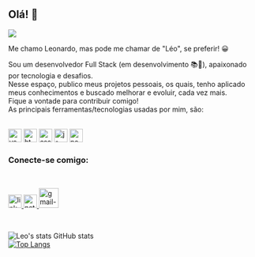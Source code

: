  ## Olá! 👋<br>


 
![](https://komarev.com/ghpvc/?username=leosantosdev-github-username&color=lightgray)


Me chamo Leonardo, mas pode me chamar de "Léo", se preferir! :grinning:

Sou um desenvolvedor Full Stack (em desenvolvimento 📚📝), apaixonado por tecnologia e desafios.<br>
Nesse espaço, publico meus projetos pessoais, os quais, tenho aplicado meus conhecimentos e buscado melhorar e evoluir, cada vez mais.<br>
Fique a vontade para contribuir comigo!<br>
As principais ferramentas/tecnologias usadas por mim, são: <br><br>

<img src="https://i.pinimg.com/originals/00/f4/05/00f40564d281eee8dbb931024b8e6975.png" alt="vscode-logo" width="27px" /> <img src="https://www.delphitools.info/wp-content/uploads/2012/02/HTML5_Badge_512-300x300.png" alt="html-logo" width="27px" /> <img 
src="https://cdn1.iconfinder.com/data/icons/logotypes/32/badge-css-3-512.png" alt="css-logo" width="27px" /> <img src="https://seeklogo.com/images/J/javascript-js-logo-2949701702-seeklogo.com.png" alt="js-logo" width="27px" /> <img src="https://www.ictdemy.com/images/5728/nodejs_logo.png" alt="node-logo" width="27px" />


<h3>Conecte-se comigo:</h3>
<br>
<p> 
 <a href="https://www.linkedin.com/in/leonardo-dos-santos-87a603298"/>
  <img src="https://cdn.freebiesupply.com/logos/large/2x/linkedin-icon-logo-png-transparent.png" alt="linkedin-logo" width="27px"/>     
 </a>   <a href="https://app.netlify.com/teams/dossantosleonardo-dev/overview"/> 
    <img src="https://cdn.freebiesupply.com/logos/large/2x/netlify-logo-png-transparent.png" alt=netlify-logo" width="27px"/> 
  </a>  <a href="mailto:dossantosleonardo.dev@gmail.com?subject=Questions"/> 
    <img src="https://logolook.net/wp-content/uploads/2021/06/Gmail-Logo.png" alt="gmail-logo" width="40px" text-align="right"/> 
    <a/>
 
   </p>

<br>

![Leo's stats GitHub stats](https://github-readme-stats.vercel.app/api?username=leosantosdev&show_icons=true&theme=transparent) 
<br>
[![Top Langs](https://github-readme-stats.vercel.app/api/top-langs/?username=leosantosdev&layout=donut&theme=transparent)](https://github.com/anuraghazra/github-readme-stats)


